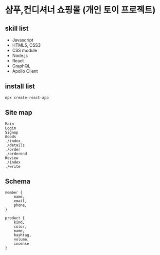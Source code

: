 # 샴푸,컨디셔너 쇼핑몰 (개인 토이 프로젝트)

## skill list

- Javascript
- HTML5, CSS3
- CSS module
- Node.js
- React
- GraphQL
- Apollo Client

## install list

```
npx create-react-app
```

## Site map

```
Main
Login
Signup
Goods
./index
./details
./order
./orderend
Review
./index
./write
```

## Schema

```
member {
	name,
	email,
	phone,
}

product {
	kind,
	color,
	name,
	hashtag,
	volume,
	incense
}
```
